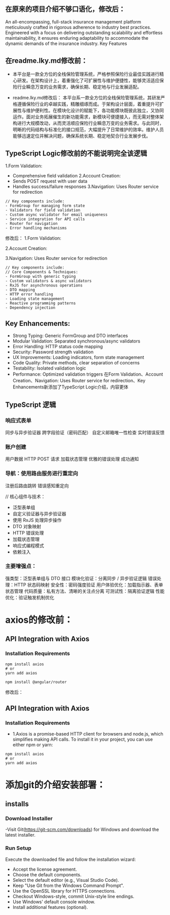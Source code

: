 ## 在原来的项目介绍不够口语化，修改后：
An all-encompassing, full-stack insurance management platform meticulously crafted in rigorous adherence to industry best practices. Engineered with a focus on delivering outstanding scalability and effortless maintainability, it ensures enduring adaptability to accommodate the dynamic demands of the insurance industry. Key Features

## 在readme.lky.md修改前：
- 本平台是一款全方位的全栈保险管理系统，严格参照保险行业最佳实践进行精心研发。在架构设计上，着重强化了可扩展性与维护便捷性，能够灵活适应保险行业瞬息万变的业务需求，确保长期、稳定地与行业发展适配。

- readme.lky.md修改后：
本平台系一款全方位的全栈保险管理系统，其研发严格遵循保险行业的卓越实践，精雕细琢而成。于架构设计层面，着重提升可扩展性与维护便利性。在模块化设计的赋能下，各功能模块既彼此独立，又协同运作。面对业务拓展催生的新功能需求，新模块可便捷接入，而无需对整体架构进行大规模改动，从而灵活顺应保险行业瞬息万变的业务需求。与此同时，明晰的代码结构与标准化的接口规范，大幅提升了日常维护的效率。维护人员能够迅速定位并解决问题，确保系统长期、稳定地契合行业发展步伐。
<!-- by 林科宇 -->




## TypeScript Logic修改前的不能说明完全该逻辑
1.Form Validation: 
- Comprehensive field validation
2.Account Creation:
- Sends POST request with user data
- Handles success/failure responses
3.Navigation: Uses Router service for redirection
```
// Key components include:
- FormGroup for managing form state
- Validators for field validation
- Custom async validator for email uniqueness
- Service integration for API calls
- Router for navigation
- Error handling mechanisms
```
修改后：
1.Form Validation: 

2.Account Creation:

3.Navigation: Uses Router service for redirection
```
// Key components include:
// Core Components & Techniques:
- FormGroup with generic typing
- Custom validators & async validators
- RxJS for asynchronous operations
- DTO mapping
- HTTP error handling
- Loading state management
- Reactive programming patterns
- Dependency injection
```
## Key Enhancements:
- Strong Typing: Generic FormGroup and DTO interfaces
- Modular Validation: Separated synchronous/async validators
- Error Handling: HTTP status code mapping
- Security: Password strength validation
- UX Improvements: Loading indicators, form state management
- Code Quality: Private methods, clear separation of concerns
- Testability: Isolated validation logic
- Performance: Optimized validation triggers
在Form Validation、Account Creation、Navigation: Uses Router service for redirection、Key Enhancements新添加了TypeScript Logic介绍，内容更体

## TypeScript 逻辑
### 响应式表单
同步与异步验证器
跨字段验证（密码匹配）
自定义邮箱唯一性检查
实时错误反馈
### 账户创建
用户数据 HTTP POST 请求
加载状态管理
优雅的错误处理
成功通知
### 导航：使用路由服务进行重定向
注册后路由跳转
错误感知重定向

// 核心组件与技术：
- 泛型表单组
- 自定义验证器与异步验证器
- 使用 RxJS 处理异步操作
- DTO 对象映射
- HTTP 错误处理
- 加载状态管理
- 响应式编程模式
- 依赖注入

### 主要增强点：
强类型：泛型表单组与 DTO 接口
模块化验证：分离同步 / 异步验证逻辑
错误处理：HTTP 状态码映射
安全性：密码强度验证
用户体验优化：加载指示器、表单状态管理
代码质量：私有方法、清晰的关注点分离
可测试性：隔离验证逻辑
性能优化：验证触发机制优化
<!-- by 林子煊 -->

# axios的修改前：
## API Integration with Axios
### Installation Requirements
```
npm install axios
# or
yarn add axios
```
```
npm install @angular/router  
```
修改后：
## API Integration with Axios
### Installation Requirements
- 1.Axios is a promise-based HTTP client for browsers and node.js, which simplifies making API calls. To install it in your project, you can use either npm or yarn:
```
npm install axios
# or
yarn add axios
```
# 添加git的介绍安装部署：
## installs
### Download Installer
-Visit Git(https://git-scm.com/downloads) for Windows and download the latest installer.
### Run Setup
Execute the downloaded file and follow the installation wizard:
- Accept the license agreement.
- Choose the default components.
- Select the default editor (e.g., Visual Studio Code).
- Keep "Use Git from the Windows Command Prompt".
- Use the OpenSSL library for HTTPS connections.
- Checkout Windows-style, commit Unix-style line endings.
- Use Windows' default console window.
- Install additional features (optional).
<!-- by 谢文斌 -->